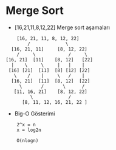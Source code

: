 # Merge Sort


- [16,21,11,8,12,22] Merge sort aşamaları

````
    [16, 21, 11, 8, 12, 22]
        /             \
  [16, 21, 11]     [8, 12, 22]
    /     \            /     \
[16, 21]  [11]    [8, 12]   [22]
  |    \     \     |   |    |
 [16] [21]  [11]  [8] [12] [22]
   \    /    |     \   /    |
  [16, 21]  [11]  [8, 12]  [22]
     \       /       \      /    
   [11, 16, 21]    [8, 12, 22]
         \             /
      [8, 11, 12, 16, 21, 22 ]
````

- Big-O Gösterimi

````
    2^x = n
    x = log2n

    O(nlogn)

````